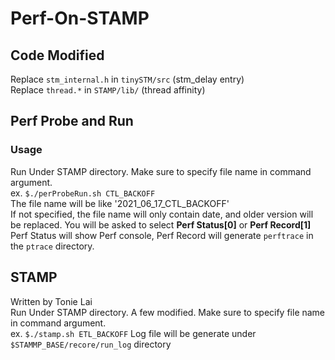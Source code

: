 # Perf-On-STAMP


## Code Modified  
Replace `stm_internal.h` in `tinySTM/src` (stm_delay entry)  
Replace `thread.*` in `STAMP/lib/` (thread affinity)  


## Perf Probe and Run
### Usage  
Run Under STAMP directory. Make sure to specify file name in command argument.  
ex. `$./perProbeRun.sh CTL_BACKOFF`  
The file name will be like '2021_06_17_CTL_BACKOFF'  
If not specified, the file name will only contain date, and older version will be replaced.
You will be asked to select **Perf Status[0]** or **Perf Record[1]**  
Perf Status will show Perf console, Perf Record will generate `perftrace` in the `ptrace` directory.

## STAMP 
Written by Tonie Lai  
Run Under STAMP directory.
A few modified. Make sure to specify file name in command argument.  
ex. `$./stamp.sh ETL_BACKOFF`
Log file will be generate under `$STAMMP_BASE/recore/run_log` directory
